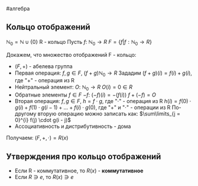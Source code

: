 #алгебра 
## Кольцо отображений
$\mathbb{N}_0 = \mathbb{N} \cup \{ 0 \}$
R - кольцо
Пусть $f: \ \mathbb{N}_0 \to R$
$F = \{ f| f: \mathbb{N}_0 \to R \}$

Докажем, что множество отображений F - кольцо:
- $(F, +)$ - абелева группа
- Первая операция: $f, g \in F, \ (f + g) \mathbb{N}_0 \to R$
	Зададим $(f + g)(i) = f(i) + g(i)$, где "+" - операция из R
- Нейтральный элемент: $O: \ \mathbb{N}_0 \to R$
	$O(i) = 0 \in R$
- Обратные элементы
	$f \in F$
	$-f: \ (-f)(i) = -(f(i))$
	$f + (-f) = O$
- Вторая операция: $f, g \in F, \ h = f \cdot g$, где "$\cdot$" - операция из R
	$h(i) = f(0) \cdot g(i) + f(1) \cdot g(i - 1) + \dots + f(i) \cdot g(0)$, где "+" и "$\cdot$" - операции из R
	По-другому вторую операцию можно записать как:
	$\sum\limits_{j = 0}^{i} f(j) \cdot g(i - j)$
- Ассоциативность и дистрибутивность - дома

Получаем: $(F, +, \cdot) = R(x)$

## Утверждения про кольцо отображений
- Если R - коммутативное, то $R(x)$ - **коммутативное**
- Если $R \ni e$, то $R(x) \ni e$
